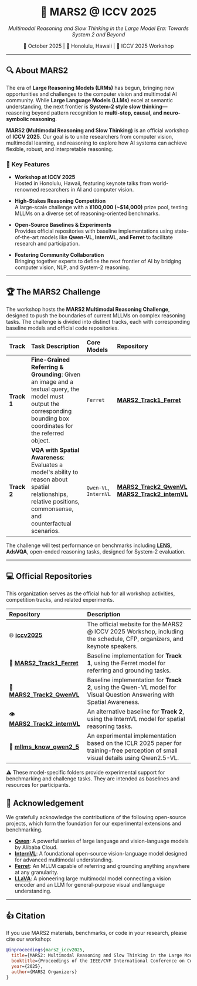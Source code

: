 <div align="center">
  <h1>🌌 MARS2 @ ICCV 2025</h1>
  <p><i>Multimodal Reasoning and Slow Thinking in the Large Model Era: Towards System 2 and Beyond</i></p>
  <p>
    📅 October 2025 | 📍 Honolulu, Hawaii | 📖 ICCV 2025 Workshop  
  </p>
</div>


---

## 🔍 About MARS2

The era of **Large Reasoning Models (LRMs)** has begun, bringing new opportunities and challenges to the computer vision and multimodal AI community. While **Large Language Models (LLMs)** excel at semantic understanding, the next frontier is **System-2 style slow thinking**—reasoning beyond pattern recognition to **multi-step, causal, and neuro-symbolic reasoning**.

**MARS2 (Multimodal Reasoning and Slow Thinking)** is an official workshop of **ICCV 2025**. Our goal is to unite researchers from computer vision, multimodal learning, and reasoning to explore how AI systems can achieve flexible, robust, and interpretable reasoning.

### 🌟 Key Features

- **Workshop at ICCV 2025**  
  Hosted in Honolulu, Hawaii, featuring keynote talks from world-renowned researchers in AI and computer vision.

- **High-Stakes Reasoning Competition**  
  A large-scale challenge with a **¥100,000 (~$14,000)** prize pool, testing MLLMs on a diverse set of reasoning-oriented benchmarks.

- **Open-Source Baselines & Experiments**  
  Provides official repositories with baseline implementations using state-of-the-art models like **Qwen-VL, InternVL, and Ferret** to facilitate research and participation.

- **Fostering Community Collaboration**  
  Bringing together experts to define the next frontier of AI by bridging computer vision, NLP, and System-2 reasoning.

---

## 🏆 The MARS2 Challenge

The workshop hosts the **MARS2 Multimodal Reasoning Challenge**, designed to push the boundaries of current MLLMs on complex reasoning tasks. The challenge is divided into distinct tracks, each with corresponding baseline models and official code repositories.

| Track | Task Description | Core Models | Repository |
| :--- | :--- | :--- | :--- |
| **Track 1** | **Fine-Grained Referring & Grounding**: Given an image and a textual query, the model must output the corresponding bounding box coordinates for the referred object. | `Ferret` | [**MARS2_Track1_Ferret**](https://github.com/your-username/MARS2_Track1_Ferret) |
| **Track 2** | **VQA with Spatial Awareness**: Evaluates a model's ability to reason about spatial relationships, relative positions, commonsense, and counterfactual scenarios. | `Qwen-VL`, `InternVL` | [**MARS2_Track2_QwenVL**](https://github.com/your-username/MARS2_Track2_QwenVL)<br/>[**MARS2_Track2_internVL**](https://github.com/your-username/MARS2_Track2_internVL) |

The challenge will test performance on benchmarks including **[LENS](https://arxiv.org/abs/2505.15616), AdsVQA**, open-ended reasoning tasks, designed for System-2 evaluation.

---

## 💻 Official Repositories

This organization serves as the official hub for all workshop activities, competition tracks, and related experiments.

| Repository | Description |
| :--- | :--- |
| 🌐 [**iccv2025**](https://github.com/your-username/iccv2025) | The official website for the MARS2 @ ICCV 2025 Workshop, including the schedule, CFP, organizers, and keynote speakers. |
| 🎯 [**MARS2_Track1_Ferret**](https://github.com/your-username/MARS2_Track1_Ferret) | Baseline implementation for **Track 1**, using the Ferret model for referring and grounding tasks. |
| 🧠 [**MARS2_Track2_QwenVL**](https://github.com/your-username/MARS2_Track2_QwenVL) | Baseline implementation for **Track 2**, using the Qwen-VL model for Visual Question Answering with Spatial Awareness. |
| 👁️ [**MARS2_Track2_internVL**](https://github.com/your-username/MARS2_Track2_internVL) | An alternative baseline for **Track 2**, using the InternVL model for spatial reasoning tasks. |
| 🔬 [**mllms_know_qwen2_5**](https://github.com/your-username/mllms_know_qwen2_5) | An experimental implementation based on the ICLR 2025 paper for training-free perception of small visual details using Qwen2.5-VL. |

⚠️ These model-specific folders provide experimental support for benchmarking and challenge tasks. They are intended as baselines and resources for participants.



## 🙏 Acknowledgement

We gratefully acknowledge the contributions of the following open-source projects, which form the foundation for our experimental extensions and benchmarking.

- **[Qwen](https://qwenlm.github.io/)**: A powerful series of large language and vision-language models by Alibaba Cloud.
- **[InternVL](https://internvl.github.io/)**: A foundational open-source vision-language model designed for advanced multimodal understanding.
- **[Ferret](https://github.com/apple/ml-ferret)**: An MLLM capable of referring and grounding anything anywhere at any granularity.
- **[LLaVA](https://llava-vl.github.io/)**: A pioneering large multimodal model connecting a vision encoder and an LLM for general-purpose visual and language understanding.

---

## 👍 Citation

If you use MARS2 materials, benchmarks, or code in your research, please cite our workshop:

```bibtex
@inproceedings{mars2_iccv2025,
  title={MARS2: Multimodal Reasoning and Slow Thinking in the Large Model Era},
  booktitle={Proceedings of the IEEE/CVF International Conference on Computer Vision (ICCV) Workshops},
  year={2025},
  author={MARS2 Organizers}
}
```
